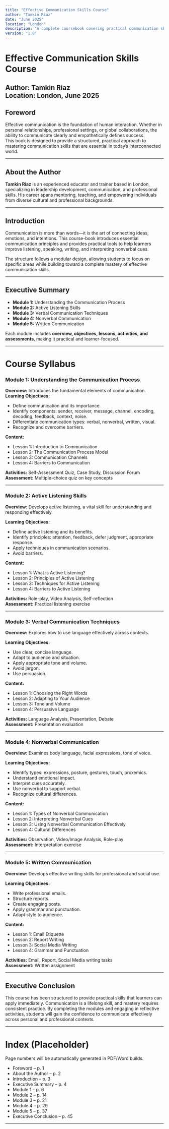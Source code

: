 ```yaml
---
title: "Effective Communication Skills Course"
author: "Tamkin Riaz"
date: "June 2025"
location: "London"
description: "A complete coursebook covering practical communication skills including verbal, nonverbal, listening, and written techniques."
version: "1.0"
---
```


# Effective Communication Skills Course

**Author:** Tamkin Riaz  
**Location:** London, June 2025  
---

## Foreword

Effective communication is the foundation of human interaction. Whether in personal relationships, professional settings, or global collaborations, the ability to communicate clearly and empathetically defines success.  
This book is designed to provide a structured, practical approach to mastering communication skills that are essential in today’s interconnected world.  

---

## About the Author

**Tamkin Riaz** is an experienced educator and trainer based in London, specializing in leadership development, communication, and professional skills. His career spans mentoring, teaching, and empowering individuals from diverse cultural and professional backgrounds.  

---

## Introduction

Communication is more than words—it is the art of connecting ideas, emotions, and intentions. This course-book introduces essential communication principles and provides practical tools to help learners improve listening, speaking, writing, and interpreting nonverbal cues.  

The structure follows a modular design, allowing students to focus on specific areas while building toward a complete mastery of effective communication skills.  

---

## Executive Summary

- **Module 1:** Understanding the Communication Process  
- **Module 2:** Active Listening Skills  
- **Module 3:** Verbal Communication Techniques  
- **Module 4:** Nonverbal Communication  
- **Module 5:** Written Communication  

Each module includes **overview, objectives, lessons, activities, and assessments**, making it practical and learner-focused.  

---

# Course Syllabus

### Module 1: Understanding the Communication Process
**Overview:** Introduces the fundamental elements of communication.  
**Learning Objectives:**
- Define communication and its importance.  
- Identify components: sender, receiver, message, channel, encoding, decoding, feedback, context, noise.  
- Differentiate communication types: verbal, nonverbal, written, visual.  
- Recognize and overcome barriers.  

**Content:**  
- Lesson 1: Introduction to Communication  
- Lesson 2: The Communication Process Model  
- Lesson 3: Communication Channels  
- Lesson 4: Barriers to Communication  

**Activities:** Self-Assessment Quiz, Case Study, Discussion Forum  
**Assessment:** Multiple-choice quiz on key concepts  

---

### Module 2: Active Listening Skills
**Overview:** Develops active listening, a vital skill for understanding and responding effectively.  

**Learning Objectives:**  
- Define active listening and its benefits.  
- Identify principles: attention, feedback, defer judgment, appropriate response.  
- Apply techniques in communication scenarios.  
- Avoid barriers.  

**Content:**  
- Lesson 1: What is Active Listening?  
- Lesson 2: Principles of Active Listening  
- Lesson 3: Techniques for Active Listening  
- Lesson 4: Barriers to Active Listening  

**Activities:** Role-play, Video Analysis, Self-reflection  
**Assessment:** Practical listening exercise  

---

### Module 3: Verbal Communication Techniques
**Overview:** Explores how to use language effectively across contexts.  

**Learning Objectives:**  
- Use clear, concise language.  
- Adapt to audience and situation.  
- Apply appropriate tone and volume.  
- Avoid jargon.  
- Use persuasion.  

**Content:**  
- Lesson 1: Choosing the Right Words  
- Lesson 2: Adapting to Your Audience  
- Lesson 3: Tone and Volume  
- Lesson 4: Persuasive Language  

**Activities:** Language Analysis, Presentation, Debate  
**Assessment:** Presentation evaluation  

---

### Module 4: Nonverbal Communication
**Overview:** Examines body language, facial expressions, tone of voice.  

**Learning Objectives:**  
- Identify types: expressions, posture, gestures, touch, proxemics.  
- Understand emotional impact.  
- Interpret cues accurately.  
- Use nonverbal to support verbal.  
- Recognize cultural differences.  

**Content:**  
- Lesson 1: Types of Nonverbal Communication  
- Lesson 2: Interpreting Nonverbal Cues  
- Lesson 3: Using Nonverbal Communication Effectively  
- Lesson 4: Cultural Differences  

**Activities:** Observation, Video/Image Analysis, Role-play  
**Assessment:** Interpretation exercise  

---

### Module 5: Written Communication
**Overview:** Develops effective writing skills for professional and social use.  

**Learning Objectives:**  
- Write professional emails.  
- Structure reports.  
- Create engaging posts.  
- Apply grammar and punctuation.  
- Adapt style to audience.  

**Content:**  
- Lesson 1: Email Etiquette  
- Lesson 2: Report Writing  
- Lesson 3: Social Media Writing  
- Lesson 4: Grammar and Punctuation  

**Activities:** Email, Report, Social Media writing tasks  
**Assessment:** Written assignment  

---

## Executive Conclusion

This course has been structured to provide practical skills that learners can apply immediately. Communication is a lifelong skill, and mastery requires consistent practice. By completing the modules and engaging in reflective activities, students will gain the confidence to communicate effectively across personal and professional contexts.  

---

# Index (Placeholder)

Page numbers will be automatically generated in PDF/Word builds.

- Foreword – p. 1  
- About the Author – p. 2  
- Introduction – p. 3  
- Executive Summary – p. 4  
- Module 1 – p. 6  
- Module 2 – p. 14  
- Module 3 – p. 21  
- Module 4 – p. 29  
- Module 5 – p. 37  
- Executive Conclusion – p. 45  

---
